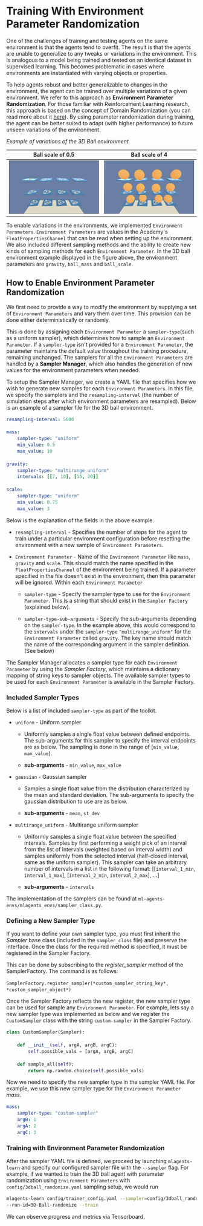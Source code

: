 # Training With Environment Parameter Randomization

One of the challenges of training and testing agents on the same
environment is that the agents tend to overfit. The result is that the
agents are unable to generalize to any tweaks or variations in the environment.
This is analogous to a model being trained and tested on an identical dataset
in supervised learning. This becomes problematic in cases where environments
are instantiated with varying objects or properties.

To help agents robust and better generalizable to changes in the environment, the agent
can be trained over multiple variations of a given environment. We refer to this approach as **Environment Parameter Randomization**. For those familiar with Reinforcement Learning research, this approach is based on the concept of Domain Randomization (you can read more about it [here](https://arxiv.org/abs/1703.06907)). By using parameter randomization
during training, the agent can be better suited to adapt (with higher performance)
to future unseen variations of the environment.

_Example of variations of the 3D Ball environment._

Ball scale of 0.5          |  Ball scale of 4
:-------------------------:|:-------------------------:
![](images/3dball_small.png)  |  ![](images/3dball_big.png)


To enable variations in the environments, we implemented `Environment Parameters`.
`Environment Parameters` are values in the Academy's `FloatPropertiesChannel` that can be read when setting
up the environment. We
also included different sampling methods and the ability to create new kinds of
sampling methods for each `Environment Parameter`. In the 3D ball environment example displayed
in the figure above, the environment parameters are `gravity`, `ball_mass` and `ball_scale`.


## How to Enable Environment Parameter Randomization

We first need to provide a way to modify the environment by supplying a set of `Environment Parameters`
and vary them over time. This provision can be done either deterministically or randomly.

This is done by assigning each `Environment Parameter` a `sampler-type`(such as a uniform sampler),
which determines how to sample an `Environment
Parameter`. If a `sampler-type` isn't provided for a
`Environment Parameter`, the parameter maintains the default value throughout the
training procedure, remaining unchanged. The samplers for all the `Environment Parameters`
are handled by a **Sampler Manager**, which also handles the generation of new
values for the environment parameters when needed.

To setup the Sampler Manager, we create a YAML file that specifies how we wish to
generate new samples for each `Environment Parameters`. In this file, we specify the samplers and the
`resampling-interval` (the number of simulation steps after which environment parameters are
resampled). Below is an example of a sampler file for the 3D ball environment.

```yaml
resampling-interval: 5000

mass:
    sampler-type: "uniform"
    min_value: 0.5
    max_value: 10

gravity:
    sampler-type: "multirange_uniform"
    intervals: [[7, 10], [15, 20]]

scale:
    sampler-type: "uniform"
    min_value: 0.75
    max_value: 3

```

Below is the explanation of the fields in the above example.

* `resampling-interval` - Specifies the number of steps for the agent to
train under a particular environment configuration before resetting the
environment with a new sample of `Environment Parameters`.

* `Environment Parameter` - Name of the `Environment Parameter` like `mass`, `gravity` and `scale`. This should match the name
specified in the `FloatPropertiesChannel` of the environment being trained. If a parameter specified in the file doesn't exist in the
environment, then this parameter will be ignored.  Within each `Environment Parameter`

    * `sampler-type` - Specify the sampler type to use for the `Environment Parameter`.
    This is a string that should exist in the `Sampler Factory` (explained
    below).

    * `sampler-type-sub-arguments` - Specify the sub-arguments depending on the `sampler-type`.
    In the example above, this would correspond to the `intervals`
    under the `sampler-type` `"multirange_uniform"` for the `Environment Parameter` called `gravity`.
    The key name should match the name of the corresponding argument in the sampler definition.
    (See below)

The Sampler Manager allocates a sampler type for each `Environment Parameter` by using the *Sampler Factory*,
which maintains a dictionary mapping of string keys to sampler objects. The available sampler types
to be used for each `Environment Parameter` is available in the Sampler Factory.

### Included Sampler Types

Below is a list of included `sampler-type` as part of the toolkit.

* `uniform` - Uniform sampler
    *   Uniformly samples a single float value between defined endpoints.
        The sub-arguments for this sampler to specify the interval
        endpoints are as below. The sampling is done in the range of
        [`min_value`, `max_value`).

    * **sub-arguments** - `min_value`, `max_value`

* `gaussian` - Gaussian sampler
    *   Samples a single float value from the distribution characterized by
        the mean and standard deviation. The sub-arguments to specify the
        gaussian distribution to use are as below.

    * **sub-arguments** - `mean`, `st_dev`

* `multirange_uniform` - Multirange uniform sampler
    *   Uniformly samples a single float value between the specified intervals.
        Samples by first performing a weight pick of an interval from the list
        of intervals (weighted based on interval width) and samples uniformly
        from the selected interval (half-closed interval, same as the uniform
        sampler). This sampler can take an arbitrary number of intervals in a
        list in the following format:
    [[`interval_1_min`, `interval_1_max`], [`interval_2_min`, `interval_2_max`], ...]

    * **sub-arguments** - `intervals`

The implementation of the samplers can be found at `ml-agents-envs/mlagents_envs/sampler_class.py`.

### Defining a New Sampler Type

If you want to define your own sampler type, you must first inherit the *Sampler*
base class (included in the `sampler_class` file) and preserve the interface.
Once the class for the required method is specified, it must be registered in the Sampler Factory.

This can be done by subscribing to the *register_sampler* method of the SamplerFactory. The command
is as follows:

`SamplerFactory.register_sampler(*custom_sampler_string_key*, *custom_sampler_object*)`

Once the Sampler Factory reflects the new register, the new sampler type can be used for sample any
`Environment Parameter`. For example, lets say a new sampler type was implemented as below and we register
the `CustomSampler` class with the string `custom-sampler` in the Sampler Factory.

```python
class CustomSampler(Sampler):

    def __init__(self, argA, argB, argC):
        self.possible_vals = [argA, argB, argC]

    def sample_all(self):
        return np.random.choice(self.possible_vals)
```

Now we need to specify the new sampler type in the sampler YAML file. For example, we use this new
sampler type for the `Environment Parameter` *mass*.

```yaml
mass:
    sampler-type: "custom-sampler"
    argB: 1
    argA: 2
    argC: 3
```

### Training with Environment Parameter Randomization

After the sampler YAML file is defined, we proceed by launching `mlagents-learn` and specify
our configured sampler file with the `--sampler` flag. For example, if we wanted to train the
3D ball agent with parameter randomization using `Environment Parameters` with `config/3dball_randomize.yaml`
sampling setup, we would run

```sh
mlagents-learn config/trainer_config.yaml --sampler=config/3dball_randomize.yaml
--run-id=3D-Ball-randomize --train
```

We can observe progress and metrics via Tensorboard.
